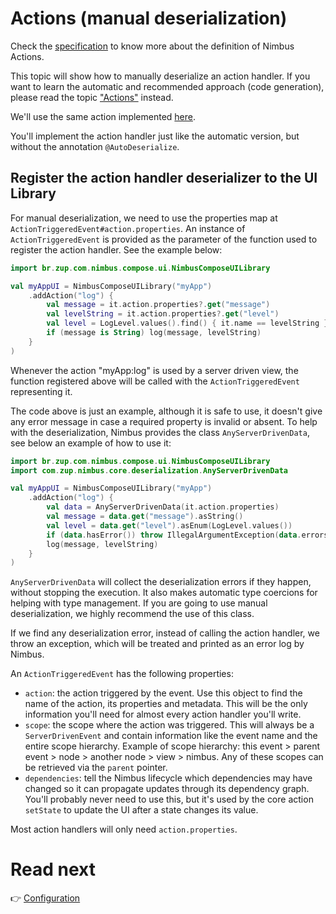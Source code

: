 # Actions (manual deserialization)
Check the [specification](/specification/action.md) to know more about the definition of Nimbus Actions.

This topic will show how to manually deserialize an action handler. If you want to learn the automatic and recommended approach (code generation),
please read the topic ["Actions"](../action.md) instead.

We'll use the same action implemented [here](../action.md#creating-your-own-actions).

You'll implement the action handler just like the automatic version, but without the annotation `@AutoDeserialize`.

## Register the action handler deserializer to the UI Library
For manual deserialization, we need to use the properties map at `ActionTriggeredEvent#action.properties`. An instance of `ActionTriggeredEvent` is 
provided as the parameter of the function used to register the action handler. See the example below:

```kotlin
import br.zup.com.nimbus.compose.ui.NimbusComposeUILibrary

val myAppUI = NimbusComposeUILibrary("myApp")
    .addAction("log") {
        val message = it.action.properties?.get("message")
        val levelString = it.action.properties?.get("level")
        val level = LogLevel.values().find() { it.name == levelString } ?: LogLevel.Info
        if (message is String) log(message, levelString)
    }
)
```

Whenever the action "myApp:log" is used by a server driven view, the function registered above will be called with the `ActionTriggeredEvent` 
representing it.

The code above is just an example, although it is safe to use, it doesn't give any error message in case a required property is invalid or absent. 
To help with the deserialization, Nimbus provides the class `AnyServerDrivenData`, see below an example of how to use it:

```kotlin
import br.zup.com.nimbus.compose.ui.NimbusComposeUILibrary
import com.zup.nimbus.core.deserialization.AnyServerDrivenData

val myAppUI = NimbusComposeUILibrary("myApp")
    .addAction("log") {
        val data = AnyServerDrivenData(it.action.properties)
        val message = data.get("message").asString()
        val level = data.get("level").asEnum(LogLevel.values())
        if (data.hasError()) throw IllegalArgumentException(data.errorsAsString())
        log(message, levelString)
    }
)
```

`AnyServerDrivenData` will collect the deserialization errors if they happen, without stopping the execution. It also makes automatic type coercions
for helping with type management. If you are going to use manual deserialization, we highly recommend the use of this class.

If we find any deserialization error, instead of calling the action handler, we throw an exception, which will be treated and printed as an error
log by Nimbus.

An `ActionTriggeredEvent` has the following properties:

- `action`: the action triggered by the event. Use this object to find the name of the action, its properties and metadata. This will be the only
information you'll need for almost every action handler you'll write.
- `scope`: the scope where the action was triggered. This will always be a `ServerDrivenEvent` and contain information like the event name and the
entire scope hierarchy. Example of scope hierarchy: this event > parent event > node > another node > view > nimbus. Any of these scopes can be
retrieved via the `parent` pointer.
- `dependencies`: tell the Nimbus lifecycle which dependencies may have changed so it can propagate updates through its dependency graph. You'll
probably never need to use this, but it's used by the core action `setState` to update the UI after a state changes its value.

Most action handlers will only need `action.properties`.

# Read next
:point_right: [Configuration](configuration.md)
